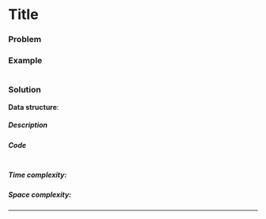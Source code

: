 # Title
### Problem

### Example
```
```
### Solution
**Data structure**: 
##### Description

##### Code
```

```
##### Time complexity: 

##### Space complexity: 

---